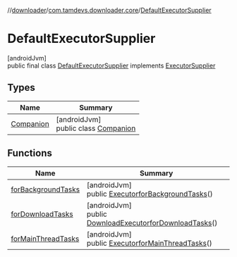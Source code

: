 //[downloader](../../../index.md)/[com.tamdevs.downloader.core](../index.md)/[DefaultExecutorSupplier](index.md)

# DefaultExecutorSupplier

[androidJvm]\
public final class [DefaultExecutorSupplier](index.md) implements [ExecutorSupplier](../-executor-supplier/index.md)

## Types

| Name | Summary |
|---|---|
| [Companion](-companion/index.md) | [androidJvm]<br>public class [Companion](-companion/index.md) |

## Functions

| Name | Summary |
|---|---|
| [forBackgroundTasks](for-background-tasks.md) | [androidJvm]<br>public [Executor](https://developer.android.com/reference/kotlin/java/util/concurrent/Executor.html)[forBackgroundTasks](for-background-tasks.md)() |
| [forDownloadTasks](for-download-tasks.md) | [androidJvm]<br>public [DownloadExecutor](../-download-executor/index.md)[forDownloadTasks](for-download-tasks.md)() |
| [forMainThreadTasks](for-main-thread-tasks.md) | [androidJvm]<br>public [Executor](https://developer.android.com/reference/kotlin/java/util/concurrent/Executor.html)[forMainThreadTasks](for-main-thread-tasks.md)() |
